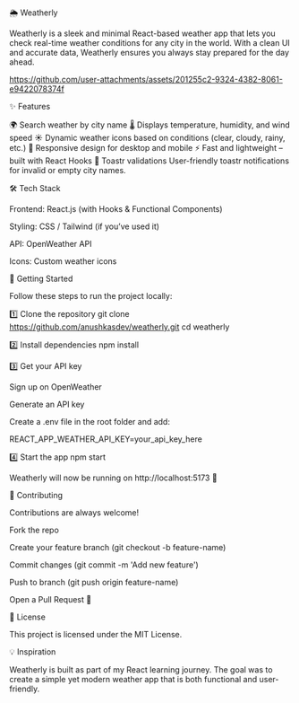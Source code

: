 🌦️ Weatherly

Weatherly is a sleek and minimal React-based weather app that lets you check real-time weather conditions for any city in the world. With a clean UI and accurate data, Weatherly ensures you always stay prepared for the day ahead.


https://github.com/user-attachments/assets/201255c2-9324-4382-8061-e9422078374f


✨ Features

🌍 Search weather by city name
🌡️ Displays temperature, humidity, and wind speed
☀️ Dynamic weather icons based on conditions (clear, cloudy, rainy, etc.)
📱 Responsive design for desktop and mobile
⚡ Fast and lightweight – built with React Hooks
🔔 Toastr validations
User-friendly toastr notifications for invalid or empty city names.

🛠️ Tech Stack

Frontend: React.js (with Hooks & Functional Components)

Styling: CSS / Tailwind (if you’ve used it)

API: OpenWeather API

Icons: Custom weather icons

🚀 Getting Started

Follow these steps to run the project locally:

1️⃣ Clone the repository
git clone https://github.com/anushkasdev/weatherly.git
cd weatherly

2️⃣ Install dependencies
npm install

3️⃣ Get your API key

Sign up on OpenWeather

Generate an API key

Create a .env file in the root folder and add:

REACT_APP_WEATHER_API_KEY=your_api_key_here

4️⃣ Start the app
npm start


Weatherly will now be running on http://localhost:5173 🎉

🤝 Contributing

Contributions are always welcome!

Fork the repo

Create your feature branch (git checkout -b feature-name)

Commit changes (git commit -m 'Add new feature')

Push to branch (git push origin feature-name)

Open a Pull Request 🚀

📜 License

This project is licensed under the MIT License.

💡 Inspiration

Weatherly is built as part of my React learning journey. The goal was to create a simple yet modern weather app that is both functional and user-friendly.
